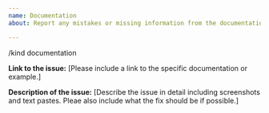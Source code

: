 ```yaml
---
name: Documentation
about: Report any mistakes or missing information from the documentation or the examples

---
```


/kind documentation

**Link to the issue:**
[Please include a link to the specific documentation or example.]

**Description of the issue:**
[Describe the issue in detail including screenshots and text pastes. Pleae also include what the fix should be if possible.]

